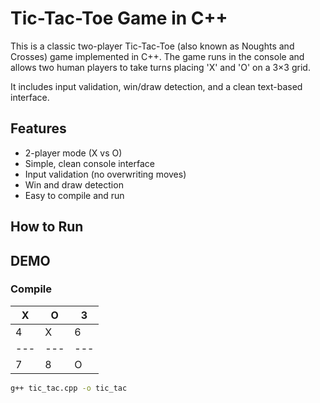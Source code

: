 # Tic-Tac-Toe Game in C++

This is a classic two-player Tic-Tac-Toe (also known as Noughts and Crosses) game implemented in C++. The game runs in the console and allows two human players to take turns placing 'X' and 'O' on a 3×3 grid.

It includes input validation, win/draw detection, and a clean text-based interface.

## Features

-  2-player mode (X vs O)
-  Simple, clean console interface
-  Input validation (no overwriting moves)
-  Win and draw detection
-  Easy to compile and run

## How to Run

## DEMO

### Compile
 X | O | 3
---|---|---
 4 | X | 6
---|---|---
 7 | 8 | O

 
 ```bash
g++ tic_tac.cpp -o tic_tac
